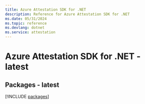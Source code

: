 ```yaml
---
title: Azure Attestation SDK for .NET
description: Reference for Azure Attestation SDK for .NET
ms.date: 05/31/2024
ms.topic: reference
ms.devlang: dotnet
ms.service: attestation
---
```

# Azure Attestation SDK for .NET - latest
## Packages - latest
[!INCLUDE [packages](attestation-index.md)]